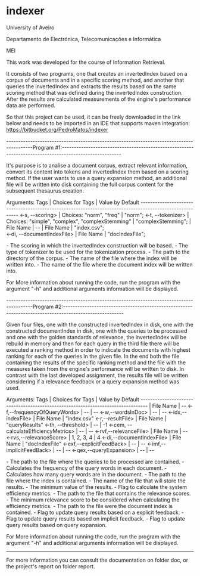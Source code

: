 # indexer
University of Aveiro

Departamento de Electrónica, Telecomunicações e Informática

MEI

This work was developed for the course of Information Retrieval.

It consists of two programs, one that creates an invertedIndex based on a corpus of documents and in a specific scoring method, and another that queries the invertedIndex and extracts the results based on the same scoring method that was defined during the invertedIndex construction. After the results are calculated measurements of the engine's performance data are performed.

So that this project can be used, it can be freely downloaded in the link below and needs to be imported in an IDE that supports maven integration:
https://bitbucket.org/PedroMatos/indexer


-----------------------------------------------------------------------------------------Program #1:-------------------------------------------------------------------------------------------------------

It's purpose is to analise a document corpus, extract relevant information, convert its content into tokens and invertedIndex them based on a scoring method. 
If the user wants to use a query expansion method, an additional file will be written into disk containing the full corpus content for the subsequent thesaurus creation.

Arguments: 	Tags	              |               Choices for Tags		        |        Value by Default
	   ---------------------------------------------------------------------------------------------------------
	   <-s, --scoring>            | Choices: "norm", "freq"                         | "norm";
	   <-t, --tokenizer>          | Choices: "simple", "complex", "complexStemming" | "complexStemming";
	   <corpusDirectory>          | File Name				        | --
	   <indexFile>       	      | File Name				        | "index.csv";	
	   <-di, --documentIndexFile> | File Name				        | "docIndexFile";
	

<Scoring> - The scoring in which the invertedIndex construction will be based.
<tokenizer> - The type of tokenizer to be used for the tokenization process.
<corpusDirectory> - The path to the directory of the corpus.
<indexFile> - The name of the file where the index will be written into.
<documentIndexFile> - The name of the file where the document index will be written into.

For More information about running the code, run the program with the argument "-h" and additional arguments information will be displayed.


-----------------------------------------------------------------------------------------Program #2:-------------------------------------------------------------------------------------------------------

Given four files, one with the constructed invertedIndex in disk, one with the constructed documentIndex in disk, one with the queries to be processed and one with the golden standards of relevance, the invertedIndex will be rebuild in memory and then for each query in the third file there will be executed a ranking method in order to indicate the documents with highest ranking for each of the queries in the given file. In the end both the file containing the results of the specific ranking method and the file with the measures taken from the engine's performance will be written to disk. 
In contrast with the last developed assignment, the results file will be written considering if a relevance feedback or a query expansion method was used.

	
Arguments: 	     Tags				|  Choices for Tags  |		Value by Default
	   ---------------------------------------------------------------------------------
           <queryFile> 					| File Name	     | --
	   <-f,--frequencyOfQueryWords> 		| --		     | --
	   <-w,--wordsInDoc>				| --	 	     | --
	   <-idx,--indexFile> 				| File Name	     | "index.csv"
	   <-r,--resultFile> 				| File Name	     | "queryResults"
           <-th, --threshold> 				| --		     | -1
	   <-cem, --calculateEfficiencyMetrics> 	| --	 	     | --
	   <-rvf,--relevanceFile> 			| File Name	     | --
	   <-rvs,--relevanceScore>			| 1, 2, 3, 4   	     | 4
 	   <-di,--documentIndexFile>			| File Name  	     | "docIndexFile"
	   <-exf,--explicitFeedBack>			| --   	    	     | --
	   <-imf,--implicitFeedBack>			| --  	    	     | --
	   <-qex,--queryExpansion>			| --  	             | --


<queryFile> - The path to the file where the queries to be processed are contained.
<frequencyOfQueryWords> - Calculates the frequency of the query words in each document.
<wordsInDoc> - Calculates how many query words are in the document.
<indexFile> - The path to the file where the index is contained.
<resultFile> - The name of the file that will store the results.
<threshold> - The minimum value of the results.
<calculateEfficiencyMetrics> - Flag to calculate the system efficiency metrics.
<relevanceFile> - The path to the file that contains the relevance scores.
<relevanceScore> - The minimum relevance score to be considered when calculating the efficiency metrics.
<documentIndexFile> - The path to the file were the document index is contained.
<explicitFeedBack> - Flag to update query results based on a explicit feedback.
<implicitFeedBack> - Flag to update query results based on implicit feedback.
<queryExpansion> - Flag to update query results based on query expansion.

For More information about running the code, run the program with the argument "-h" and additional arguments information will be displayed.

----------------------------------------------------------------------------------------------------------------------------------------------------------------------------------------------------------
For more information you can consult the documentation on folder doc, or the project's report on folder report.
